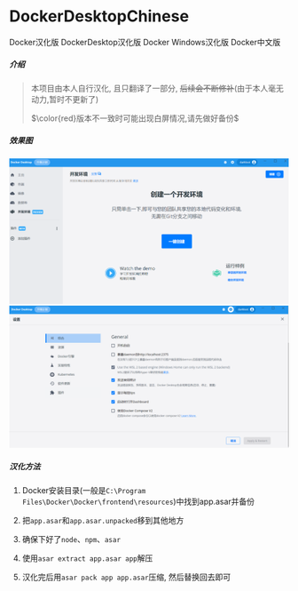 # DockerDesktopChinese
Docker汉化版	DockerDesktop汉化版	Docker Windows汉化版	Docker中文版

##### 介绍

> 本项目由本人自行汉化, 且只翻译了一部分, ~~后续会不断修补~~(由于本人毫无动力,暂时不更新了)
>
> $\color{red}版本不一致时可能出现白屏情况,请先做好备份$

##### 效果图

<img src="./README.assets/image-20220623183747749.png" alt="image-20220623183747749" />

<img src="./README.assets/image-20220623183808530.png" alt="image-20220623183808530" />

##### 汉化方法

1. Docker安装目录(一般是`C:\Program Files\Docker\Docker\frontend\resources`)中找到app.asar并备份

2. 把`app.asar`和`app.asar.unpacked`移到其他地方
3. 确保下好了`node`、`npm`、`asar`
4. 使用`asar extract app.asar app`解压
5. 汉化完后用`asar pack app app.asar`压缩, 然后替换回去即可
